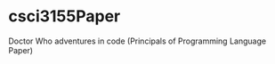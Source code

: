 csci3155Paper
=============

Doctor Who adventures in code (Principals of Programming Language Paper)